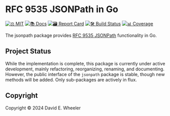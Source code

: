 RFC 9535 JSONPath in Go
=======================

[![⚖️ MIT]][mit] [![📚 Docs]][docs] [![🗃️ Report Card]][card] [![🛠️ Build Status]][ci] [![📊 Coverage]][cov]

The jsonpath package provides [RFC 9535 JSONPath] functionality in Go.

## Project Status

While the implementation is complete, this package is currently under active
development, mainly refactoring, reorganizing, renaming, and documenting.
However, the public interface of the `jsonpath` package is stable, though new
methods will be added. Only sub-packages are actively in flux.

## Copyright

Copyright © 2024 David E. Wheeler

  [⚖️ MIT]: https://img.shields.io/badge/License-MIT-blue.svg "⚖️ MIT License"
  [mit]: https://opensource.org/license/MIT "⚖️ MIT License"
  [📚 Docs]: https://godoc.org/github.com/theory/jsonpath?status.svg "📚 Documentation"
  [docs]: https://pkg.go.dev/github.com/theory/jsonpath "📄 Documentation"
  [🗃️ Report Card]: https://goreportcard.com/badge/github.com/theory/jsonpath
    "🗃️ Report Card"
  [card]: https://goreportcard.com/report/github.com/theory/jsonpath
    "🗃️ Report Card"
  [🛠️ Build Status]: https://github.com/theory/jsonpath/actions/workflows/ci.yml/badge.svg
    "🛠️ Build Status"
  [ci]: https://github.com/theory/jsonpath/actions/workflows/ci.yml
    "🛠️ Build Status"
  [📊 Coverage]: https://codecov.io/gh/theory/jsonpath/graph/badge.svg?token=UB1UJ95NIK
    "📊 Code Coverage"
  [cov]: https://codecov.io/gh/theory/jsonpath "📊 Code Coverage"
  [RFC 9535 JSONPath]: https://www.rfc-editor.org/rfc/rfc9535.html
    "RFC 9535 JSONPath: Query Expressions for JSON"
